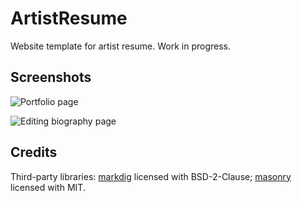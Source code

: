 # ArtistResume

Website template for artist resume. Work in progress.

## Screenshots

![Portfolio page](https://github.com/lebedeva-svetlana/ArtistResume/assets/91262515/13955b8a-8cb1-401d-814d-870b8aecbf6d)

![Editing biography page](https://github.com/lebedeva-svetlana/ArtistResume/assets/91262515/358b5e85-6261-478f-bb6a-697371bb26ad)

## Credits

Third-party libraries: [markdig](https://github.com/xoofx/markdig) licensed with BSD-2-Clause; [masonry](https://github.com/desandro/masonry) licensed with MIT.
